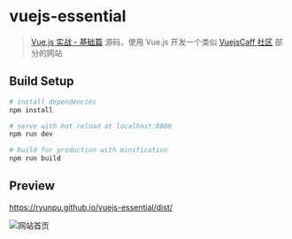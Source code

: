 # vuejs-essential

> [Vue.js 实战 - 基础篇](https://vuejscaff.com/courses/vuejs-essential) 源码，使用 Vue.js 开发一个类似 [VuejsCaff 社区](https://vuejscaff.com/topics) 部分的网站

## Build Setup

``` bash
# install dependencies
npm install

# serve with hot reload at localhost:8080
npm run dev

# build for production with minification
npm run build
```

## Preview

https://ryunpu.github.io/vuejs-essential/dist/

![网站首页](https://user-images.githubusercontent.com/6168498/40269022-d9003704-5baa-11e8-9afd-11b03af00702.jpeg)
